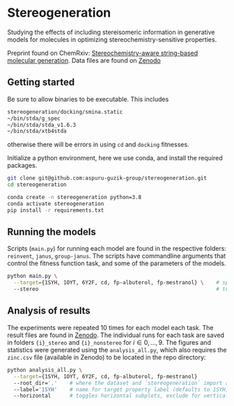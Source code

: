 # Stereogeneration

Studying the effects of including stereisomeric information in generative models for molecules in optimizing stereochemistry-sensitive properties. 

Preprint found on ChemRxiv: [Stereochemistry-aware string-based molecular generation](https://doi.org/10.26434/chemrxiv-2024-tkjr1). Data files are found on [Zenodo](https://doi.org/10.5281/zenodo.14545514)

## Getting started

Be sure to allow binaries to be executable. This includes
```bash
stereogeneration/docking/smina.static
~/bin/stda/g_spec
~/bin/stda/stda_v1.6.3
~/bin/stda/xtb4stda
```
otherwise there will be errors in using `cd` and `docking` fitnesses.

Initialize a python environment, here we use conda, and install the required packages.
```bash
git clone git@github.com:aspuru-guzik-group/stereogeneration.git
cd stereogeneration

conda create -n stereogeneration python=3.8
conda activate stereogeneration
pip install -r requirements.txt
```

## Running the models
Scripts (`main.py`) for running each model are found in the respective folders: `reinvent`, `janus`, `group-janus`. The scripts have commandline arguments that control the fitness function task, and some of the parameters of the models.

```bash
python main.py \
  --target={1SYH, 1OYT, 6Y2F, cd, fp-albuterol, fp-mestranol} \    # specify task
  --stereo                                                         # turn on stereo-awareness
```

## Analysis of results

The experiments were repeated 10 times for each model each task. The result files are found in [Zenodo](https://doi.org/10.5281/zenodo.14545514). The individual runs for each task are saved in folders `{i}_stereo` and `{i}_nonstereo` for $i \in {0,...,9}$. The figures and statistics were generated using the `analysis_all.py`, which also requires the `zinc.csv` file (available in Zenodo) to be located in the repo directory:

```bash
python analysis_all.py \
  --target={1SYH, 1OYT, 6Y2F, cd, fp-albuterol, fp-mestranol}
  --root_dir='.'    # where the dataset and `stereogeneration` import are found
  --label='1SYH'    # name for target property label (defaults to 1SYH)
  --horizontal      # toggles horizontal subplots, exclude for vertical subplots
```

